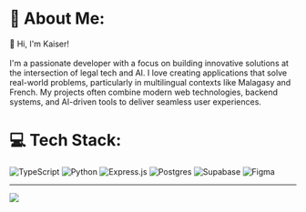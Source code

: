 # 💫 About Me:
👋 Hi, I'm Kaiser!<br><br>I'm a passionate developer with a focus on building innovative solutions at the intersection of legal tech and AI. I love creating applications that solve real-world problems, particularly in multilingual contexts like Malagasy and French. My projects often combine modern web technologies, backend systems, and AI-driven tools to deliver seamless user experiences.


# 💻 Tech Stack:
![TypeScript](https://img.shields.io/badge/typescript-%23007ACC.svg?style=for-the-badge&logo=typescript&logoColor=white) ![Python](https://img.shields.io/badge/python-3670A0?style=for-the-badge&logo=python&logoColor=ffdd54) ![Express.js](https://img.shields.io/badge/express.js-%23404d59.svg?style=for-the-badge&logo=express&logoColor=%2361DAFB) ![Postgres](https://img.shields.io/badge/postgres-%23316192.svg?style=for-the-badge&logo=postgresql&logoColor=white) ![Supabase](https://img.shields.io/badge/Supabase-3ECF8E?style=for-the-badge&logo=supabase&logoColor=white) ![Figma](https://img.shields.io/badge/figma-%23F24E1E.svg?style=for-the-badge&logo=figma&logoColor=white)

---
[![](https://visitcount.itsvg.in/api?id=Corvus0503&icon=0&color=0)](https://visitcount.itsvg.in)

<!-- Proudly created with GPRM ( https://gprm.itsvg.in ) -->
